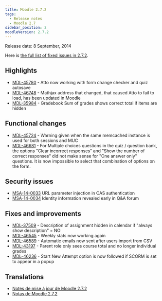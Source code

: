 ```yaml
---
title: Moodle 2.7.2
tags:
  - Release notes
  - Moodle 2.7
sidebar_position: 2
moodleVersion: 2.7.2
---
```

Release date: 8 September, 2014

Here is [the full list of fixed issues in 2.7.2](https://moodle.atlassian.net/secure/IssueNavigator!executeAdvanced.jspa?jqlQuery=project+%3D+mdl+AND+resolution+%3D+fixed+AND+fixVersion+in+%28%222.7.2%22%29+ORDER+BY+priority+DESC&runQuery=true&clear=true).

## Highlights

- [MDL-45780](https://moodle.atlassian.net/browse/MDL-45780) - Atto now working with form change checker and quiz autosave
- [MDL-46748](https://moodle.atlassian.net/browse/MDL-46748) - Mathjax address that changed, that caused Atto to fail to load, has been updated in Moodle
- [MDL-35984](https://moodle.atlassian.net/browse/MDL-35984) - Gradebook Sum of grades shows correct total if items are hidden

## Functional changes

- [MDL-45724](https://moodle.atlassian.net/browse/MDL-45724) - Warning given when the same memcached instance is used for both sessions and MUC
- [MDL-46681](https://moodle.atlassian.net/browse/MDL-46681) - For Multiple choices questions in the quiz / question bank, the options "Clear incorrect responses" and "Show the number of correct responses" did not make sense for "One answer only" questions. It is now impossible to select that combination of options on the form.

## Security issues

- [MSA-14-0033](https://moodle.org/mod/forum/discuss.php?d=269590) URL parameter injection in CAS authentication
- [MSA-14-0034](https://moodle.org/mod/forum/discuss.php?d=269591) Identity information revealed early in Q&A forum

## Fixes and improvements

- [MDL-37509](https://moodle.atlassian.net/browse/MDL-37509) - Description of assignment hidden in calendar if "always show description" = NO
- [MDL-46545](https://moodle.atlassian.net/browse/MDL-46545) - Weekly stats now working again
- [MDL-46589](https://moodle.atlassian.net/browse/MDL-46589) - Automatic emails now sent after users import from CSV
- [MDL-43197](https://moodle.atlassian.net/browse/MDL-43197) - Parent role only sees course total and no longer individual grades
- [MDL-46236](https://moodle.atlassian.net/browse/MDL-46236) - Start New Attempt option is now followed if SCORM is set to appear in a popup

## Translations

- [Notes de mise à jour de Moodle 2.7.2](https://docs.moodle.org/fr/Notes_de_mise_à_jour_de_Moodle_2.7.2)
- [Notas de Moodle 2.7.2](https://docs.moodle.org/es/Notas_de_Moodle_2.7.2)
